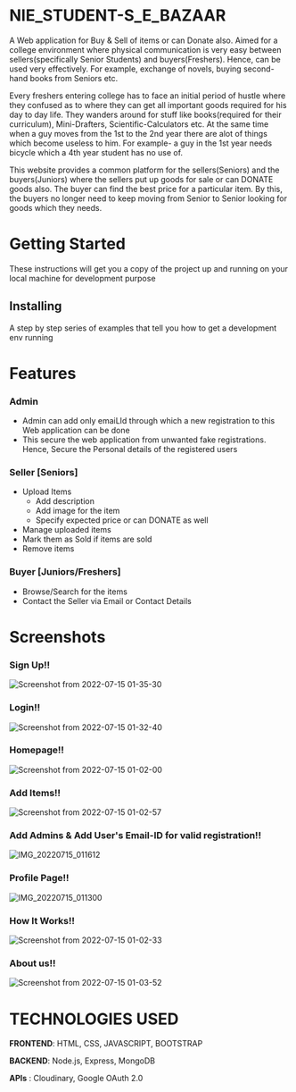 # NIE_STUDENT-S_E_BAZAAR
A Web application for Buy & Sell of items or can Donate also. Aimed for a college environment where physical communication is very easy between sellers(specifically Senior Students) and buyers(Freshers). Hence, can be used very effectively. For example, exchange of novels, buying second-hand books from Seniors etc.

Every freshers entering college has to face an initial period of hustle where they confused as to where they can get all important goods required for his day to day life. They wanders around for stuff like books(required for their curriculum), Mini-Drafters, Scientific-Calculators etc. At the same time when a guy moves from the 1st to the 2nd year there are alot of things which become useless to him. For example- a guy in the 1st year needs bicycle which a 4th year student has no use of.

This website provides a common platform for the sellers(Seniors) and the buyers(Juniors) where the sellers put up goods for sale or can DONATE goods also. The buyer can find the best price for a particular item. By this, the buyers no longer need to keep moving from Senior to Senior looking for goods which they needs.

# Getting Started
These instructions will get you a copy of the project up and running on your local machine for development purpose
## Installing
A step by step series of examples that tell you how to get a development env running 

# Features

### Admin
* Admin can add only emaiLId through which a new registration to this Web application can be done 
* This secure the web application from unwanted fake registrations. Hence, Secure the Personal details of the registered users

### Seller [Seniors]
- Upload Items
  - Add description
  - Add image for the item
  - Specify expected price or can DONATE as well
- Manage uploaded items 
- Mark them as Sold if items are sold
- Remove items

### Buyer [Juniors/Freshers]
- Browse/Search for the items
- Contact the Seller via Email or Contact Details

# Screenshots
### Sign Up!!
![Screenshot from 2022-07-15 01-35-30](https://user-images.githubusercontent.com/63536870/179073827-336ef91d-b450-4183-adca-f83a81811ae2.png)
### Login!!
![Screenshot from 2022-07-15 01-32-40](https://user-images.githubusercontent.com/63536870/179073994-f319c27a-68a1-43ca-ae2f-fa97a377791c.png)
### Homepage!!
![Screenshot from 2022-07-15 01-02-00](https://user-images.githubusercontent.com/63536870/179074340-f9d0d544-0da7-4f39-926e-ef3355f762fb.png)
### Add Items!!
![Screenshot from 2022-07-15 01-02-57](https://user-images.githubusercontent.com/63536870/179074490-29bb3b72-fa3a-44ad-9fb1-b8406a116ec5.png)
### Add Admins & Add User's Email-ID for valid registration!!
![IMG_20220715_011612](https://user-images.githubusercontent.com/63536870/179074749-414ca386-b2c4-48f5-a2df-87d3beaa21ba.png)
### Profile Page!!
![IMG_20220715_011300](https://user-images.githubusercontent.com/63536870/179074821-12c95b8e-fe49-4ee8-8439-af1732e4fb80.png)
### How It Works!!
![Screenshot from 2022-07-15 01-02-33](https://user-images.githubusercontent.com/63536870/179074930-893d5186-48d0-4009-aca3-0ebc56cd7421.png)
### About us!!
![Screenshot from 2022-07-15 01-03-52](https://user-images.githubusercontent.com/63536870/179074986-c731547d-5679-4505-a8c6-9636181d2140.png)

# TECHNOLOGIES USED
**FRONTEND**: HTML, CSS, JAVASCRIPT, BOOTSTRAP

**BACKEND**: Node.js, Express, MongoDB

**APIs** : Cloudinary, Google OAuth 2.0


